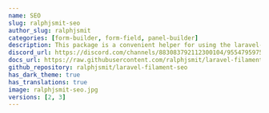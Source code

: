 ```yaml
---
name: SEO
slug: ralphjsmit-seo
author_slug: ralphjsmit
categories: [form-builder, form-field, panel-builder]
description: This package is a convenient helper for using the laravel-seo package with Filament Admin and Forms.
discord_url: https://discord.com/channels/883083792112300104/955479597561049099
docs_url: https://raw.githubusercontent.com/ralphjsmit/laravel-filament-seo/main/README.md
github_repository: ralphjsmit/laravel-filament-seo
has_dark_theme: true
has_translations: true
image: ralphjsmit-seo.jpg
versions: [2, 3]
---
```

